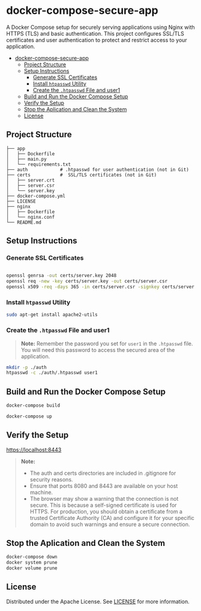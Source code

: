 # docker-compose-secure-app

A Docker Compose setup for securely serving applications using Nginx with HTTPS (TLS) and basic authentication. This project configures SSL/TLS certificates and user authentication to protect and restrict access to your application.
- [docker-compose-secure-app](#docker-compose-secure-app)
  - [Project Structure](#project-structure)
  - [Setup Instructions](#setup-instructions)
    - [Generate SSL Certificates](#generate-ssl-certificates)
    - [Install `htpasswd` Utility](#install-htpasswd-utility)
    - [Create the `.htpasswd` File and user1](#create-the-htpasswd-file-and-user1)
  - [Build and Run the Docker Compose Setup](#build-and-run-the-docker-compose-setup)
  - [Verify the Setup](#verify-the-setup)
  - [Stop the Aplication and Clean the System](#stop-the-aplication-and-clean-the-system)
  - [License](#license)


## Project Structure

```plaintext
├── app
│   ├── Dockerfile
│   ├── main.py
│   └── requirements.txt
├── auth            # .htpasswd for user authentication (not in Git)
├── certs           #  SSL/TLS certificates (not in Git)
│   ├── server.crt
│   ├── server.csr
│   └── server.key
├── docker-compose.yml
├── LICENSE
├── nginx
│   ├── Dockerfile
│   └── nginx.conf
└── README.md
```

## Setup Instructions
### Generate SSL Certificates

```sh

openssl genrsa -out certs/server.key 2048
openssl req -new -key certs/server.key -out certs/server.csr
openssl x509 -req -days 365 -in certs/server.csr -signkey certs/server.key -out certs/server.crt
```

### Install `htpasswd` Utility

```sh
sudo apt-get install apache2-utils
```

### Create the `.htpasswd` File and user1

>**Note:** Remember the password you set for `user1` in the `.htpasswd` file. You will need this password to access the secured area of the application.

```sh
mkdir -p ./auth
htpasswd -c ./auth/.htpasswd user1
```

## Build and Run the Docker Compose Setup


```sh
docker-compose build

docker-compose up
```

## Verify the Setup

[https://localhost:8443](https://localhost:8443)

>**Note:** 
>- The auth and certs directories are included in .gitignore for security reasons.
>- Ensure that ports 8080 and 8443 are available on your host machine.
>- The browser may show a warning that the connection is not secure. This is because a self-signed certificate is used for HTTPS. For production, you should obtain a certificate from a trusted Certificate Authority (CA) and configure it for your specific domain to avoid such warnings and ensure a secure connection.

## Stop the Aplication and Clean the System

```sh
docker-compose down
docker system prune
docker volume prune
```
## License

Distributed under the Apache License. See [LICENSE](LICENSE) for more information.
